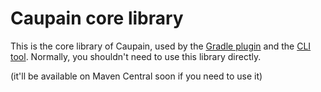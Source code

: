 # Caupain core library

This is the core library of Caupain, used by the [Gradle plugin](../gradle-plugin/README.md) and the 
[CLI tool](../cli/README.md). Normally, you shouldn't need to use this library directly.

(it'll be available on Maven Central soon if you need to use it)